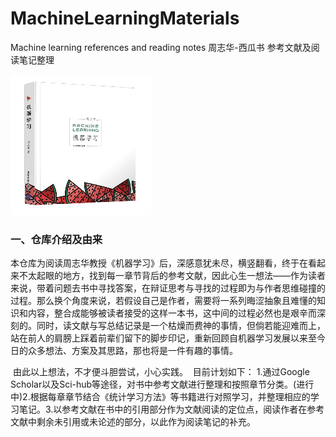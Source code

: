
# MachineLearningMaterials
Machine learning references and reading notes
周志华-西瓜书 参考文献及阅读笔记整理

![watermelon225x225](pic/watermelon225x225.png)

### 一、仓库介绍及由来

​		本仓库为阅读周志华教授《机器学习》后，深感意犹未尽，横竖翻看，终于在看起来不太起眼的地方，找到每一章节背后的参考文献，因此心生一想法——作为读者来说，带着问题去书中寻找答案，在辩证思考与寻找的过程即为与作者思维碰撞的过程。那么换个角度来说，若假设自己是作者，需要将一系列晦涩抽象且难懂的知识和内容，整合成能够被读者接受的这样一本书，这中间的过程必然也是艰辛而深刻的。同时，读文献与写总结记录是一个枯燥而费神的事情，但倘若能迎难而上，站在前人的肩膀上踩着前辈们留下的脚步印记，重新回顾自机器学习发展以来至今日的众多想法、方案及其思路，那也将是一件有趣的事情。

​		由此以上想法，不才便斗胆尝试，小心实践。
​		目前计划如下：
​		1.通过Google Scholar以及Sci-hub等途径，对书中参考文献进行整理和按照章节分类。(进行中)
​		2.根据每章章节结合《统计学习方法》等书籍进行对照学习，并整理相应的学习笔记。
​		3.以参考文献在书中的引用部分作为文献阅读的定位点，阅读作者在参考文献中剩余未引用或未论述的部分，以此作为阅读笔记的补充。





